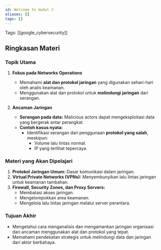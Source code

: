 ```yaml
---
id: Welcome to modul 2
aliases: []
tags: []
---
```


Tags: [[google_cybersecurity]]

## Ringkasan Materi

### Topik Utama

1. **Fokus pada Networks Operations**

   - Memahami **alat dan protokol jaringan** yang digunakan sehari-hari oleh analis keamanan.
   - Menggunakan alat dan protokol untuk **melindungi jaringan** dari serangan.

2. **Ancaman Jaringan**
   - **Serangan pada data:** Malicious actors dapat mengeksploitasi data yang bergerak antar perangkat.
   - **Contoh kasus nyata:**
     - Identifikasi serangan dari penggunaan **protokol yang salah**, meskipun:
       - Volume lalu lintas normal.
       - IP yang terlihat tepercaya.

### Materi yang Akan Dipelajari

1. **Protokol Jaringan Umum:** Dasar komunikasi dalam jaringan.
2. **Virtual Private Networks (VPNs):** Menyembunyikan lalu lintas jaringan untuk keamanan tambahan.
3. **Firewall, Security Zones, dan Proxy Servers:**
   - Membatasi akses jaringan.
   - Mengelompokkan area keamanan.
   - Mengelola lalu lintas jaringan melalui server perantara.

### Tujuan Akhir

- Mengetahui cara menganalisis dan mengamankan jaringan organisasi dari ancaman menggunakan alat dan protokol yang tepat.
- Memahami pendekatan strategis untuk melindungi data dan jaringan dari aktor berbahaya.
